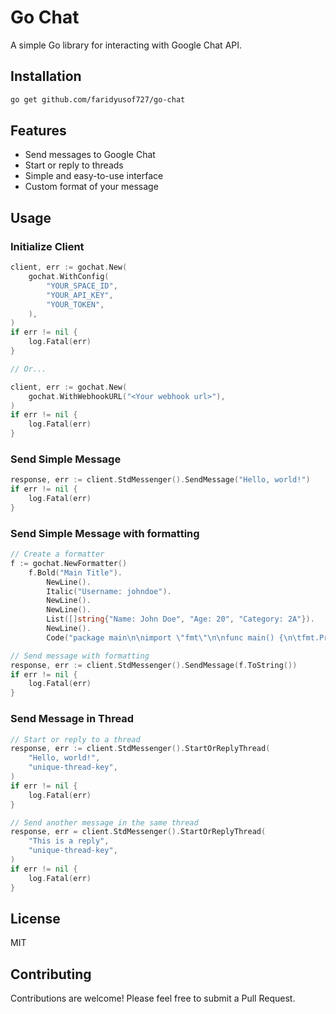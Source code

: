 # Go Chat

A simple Go library for interacting with Google Chat API.

## Installation

```bash
go get github.com/faridyusof727/go-chat
```

## Features

- Send messages to Google Chat
- Start or reply to threads
- Simple and easy-to-use interface
- Custom format of your message
  
## Usage

### Initialize Client

```go
client, err := gochat.New(
    gochat.WithConfig(
        "YOUR_SPACE_ID",
        "YOUR_API_KEY",
        "YOUR_TOKEN",
    ),
)
if err != nil {
    log.Fatal(err)
}

// Or...

client, err := gochat.New(
    gochat.WithWebhookURL("<Your webhook url>"),
)
if err != nil {
    log.Fatal(err)
}
```

### Send Simple Message

```go
response, err := client.StdMessenger().SendMessage("Hello, world!")
if err != nil {
    log.Fatal(err)
}
```

### Send Simple Message with formatting

```go
// Create a formatter
f := gochat.NewFormatter()
    f.Bold("Main Title").
        NewLine().
        Italic("Username: johndoe").
        NewLine().
        NewLine().
        List([]string{"Name: John Doe", "Age: 20", "Category: 2A"}).
        NewLine().
        Code("package main\n\nimport \"fmt\"\n\nfunc main() {\n\tfmt.Println(\"Hello, world!\")")

// Send message with formatting
response, err := client.StdMessenger().SendMessage(f.ToString())
if err != nil {
    log.Fatal(err)
}
```

### Send Message in Thread

```go
// Start or reply to a thread
response, err := client.StdMessenger().StartOrReplyThread(
    "Hello, world!",
    "unique-thread-key",
)
if err != nil {
    log.Fatal(err)
}

// Send another message in the same thread
response, err = client.StdMessenger().StartOrReplyThread(
    "This is a reply",
    "unique-thread-key",
)
if err != nil {
    log.Fatal(err)
}
```

## License

MIT

## Contributing

Contributions are welcome! Please feel free to submit a Pull Request.
